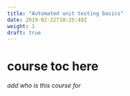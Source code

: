 ```yaml
---
title: "Automated unit testing basics"
date: 2019-02-22T10:25:49Z
weight: 1
draft: true
---
```


# course toc here

*add who is this course for*
